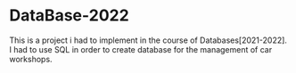 # DataBase-2022

This is a project i had to implement in the course of Databases[2021-2022]. I had to use SQL in order to create database for the management of car workshops.
